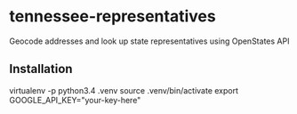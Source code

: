 # tennessee-representatives
Geocode addresses and look up state representatives using OpenStates API

## Installation
virtualenv -p python3.4 .venv
source .venv/bin/activate
export GOOGLE_API_KEY="your-key-here"

